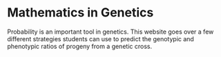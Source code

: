 # Mathematics in Genetics
Probability is an important tool in genetics. This website goes over
a few different strategies students can use to predict the genotypic
and phenotypic ratios of progeny from a genetic cross.

